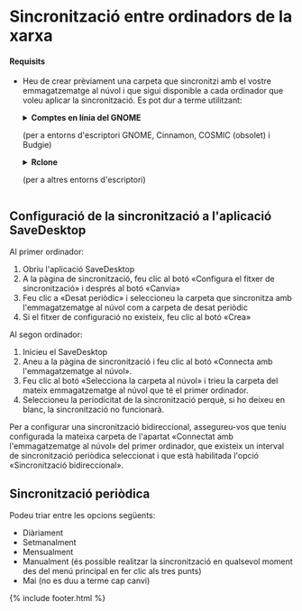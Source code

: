 # Sincronització entre ordinadors de la xarxa
#### Requisits
- Heu de crear prèviament una carpeta que sincronitzi amb el vostre emmagatzematge al núvol i que sigui disponible a cada ordinador que voleu aplicar la sincronització. Es pot dur a terme utilitzant:

  <details>
    <summary><b>Comptes en línia del GNOME</b><p>(per a entorns d'escriptori GNOME, Cinnamon, COSMIC (obsolet) i Budgie)</p></summary>
    <ul>
      <li>Obriu la configuració del GNOME</li>
      <li>Aneu a la secció dels comptes en línia i trieu el servei al núvol de la vostra preferència</li>
    </ul>
    <img src="https://raw.githubusercontent.com/vikdevelop/SaveDesktop/webpage/wiki/synchronization/screenshots/OnlineAccounts_en.png">
    
  </details>

  <details>
    <summary><b>Rclone</b><p>(per a altres entorns d'escriptori)</p></summary>
    <ul>
      <li>Instal·leu el Rclone</li>
      <pre><code>sudo -v ; curl https://rclone.org/install.sh | sudo bash</code></pre>
      <li>Utilitzeu aquesta ordre que crearà la carpeta al núvol, configura el Rclone i munta la carpeta
      <pre><code>mkdir -p ~/drive &amp;&amp; rclone config create drive el-vostre-servei-al-núvol &amp;&amp; nohup rclone mount drive: ~/drive --vfs-cache-mode writes &amp; echo "S'ha muntat la unitat correctament"</code></pre>
      <p>* En comptes d' `el-vostre-servei-al-núvol ` indiqueu el nom del proveïdor de serveis, com ara `drive` (per al Google Drive), `onedrive`, `dropbox`, etc.</p></li>
      <li>Permeteu l'accés a la carpeta creada mitjançant l'aplicació [Flatseal app](https://flathub.org/apps/com.github.tchx84.Flatseal).</li>
    </ul>
  </details>
  
## Configuració de la sincronització a l'aplicació SaveDesktop
Al primer ordinador:
1. Obriu l'aplicació SaveDesktop
2. A la pàgina de sincronització, feu clic al botó «Configura el fitxer de sincronització» i després al botó «Canvia»
3. Feu clic a «Desat periòdic» i seleccioneu la carpeta que sincronitza amb l'emmagatzematge al núvol com a carpeta de desat periòdic
4. Si el fitxer de configuració no existeix, feu clic al botó «Crea»

Al segon ordinador:
1. Inicieu el SaveDesktop
2. Aneu a la pàgina de sincronització i feu clic al botó «Connecta amb l'emmagatzematge al núvol».
3. Feu clic al botó «Selecciona la carpeta al núvol» i trieu la carpeta del mateix emmagatzematge al núvol que té el primer ordinador.
4. Seleccioneu la periodicitat de la sincronització perquè, si ho deixeu en blanc, la sincronització no funcionarà.

Per a configurar una sincronització bidireccional, assegureu-vos que teniu configurada la mateixa carpeta de l'apartat «Connectat amb l'emmagatzematge al núvol» del primer ordinador, que existeix un interval de sincronització periòdica seleccionat i que està habilitada l'opció «Sincronització bidireccional».

## Sincronització periòdica
Podeu triar entre les opcions següents:
- Diàriament
- Setmanalment
- Mensualment
- Manualment (és possible realitzar la sincronització en qualsevol moment des del menú principal en fer clic als tres punts)
- Mai (no es duu a terme cap canvi)

{% include footer.html %}

